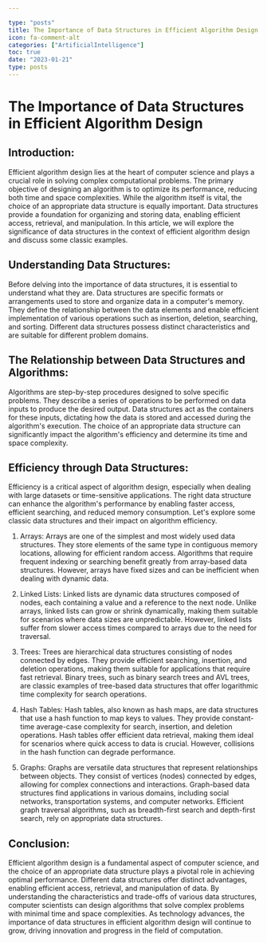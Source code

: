 ```yaml
---

type: "posts"
title: The Importance of Data Structures in Efficient Algorithm Design
icon: fa-comment-alt
categories: ["ArtificialIntelligence"]
toc: true
date: "2023-01-21"
type: posts
---
```





# The Importance of Data Structures in Efficient Algorithm Design

## Introduction:
Efficient algorithm design lies at the heart of computer science and plays a crucial role in solving complex computational problems. The primary objective of designing an algorithm is to optimize its performance, reducing both time and space complexities. While the algorithm itself is vital, the choice of an appropriate data structure is equally important. Data structures provide a foundation for organizing and storing data, enabling efficient access, retrieval, and manipulation. In this article, we will explore the significance of data structures in the context of efficient algorithm design and discuss some classic examples.

## Understanding Data Structures:
Before delving into the importance of data structures, it is essential to understand what they are. Data structures are specific formats or arrangements used to store and organize data in a computer's memory. They define the relationship between the data elements and enable efficient implementation of various operations such as insertion, deletion, searching, and sorting. Different data structures possess distinct characteristics and are suitable for different problem domains.

## The Relationship between Data Structures and Algorithms:
Algorithms are step-by-step procedures designed to solve specific problems. They describe a series of operations to be performed on data inputs to produce the desired output. Data structures act as the containers for these inputs, dictating how the data is stored and accessed during the algorithm's execution. The choice of an appropriate data structure can significantly impact the algorithm's efficiency and determine its time and space complexity.

## Efficiency through Data Structures:
Efficiency is a critical aspect of algorithm design, especially when dealing with large datasets or time-sensitive applications. The right data structure can enhance the algorithm's performance by enabling faster access, efficient searching, and reduced memory consumption. Let's explore some classic data structures and their impact on algorithm efficiency.

1. Arrays:
Arrays are one of the simplest and most widely used data structures. They store elements of the same type in contiguous memory locations, allowing for efficient random access. Algorithms that require frequent indexing or searching benefit greatly from array-based data structures. However, arrays have fixed sizes and can be inefficient when dealing with dynamic data.

2. Linked Lists:
Linked lists are dynamic data structures composed of nodes, each containing a value and a reference to the next node. Unlike arrays, linked lists can grow or shrink dynamically, making them suitable for scenarios where data sizes are unpredictable. However, linked lists suffer from slower access times compared to arrays due to the need for traversal.

3. Trees:
Trees are hierarchical data structures consisting of nodes connected by edges. They provide efficient searching, insertion, and deletion operations, making them suitable for applications that require fast retrieval. Binary trees, such as binary search trees and AVL trees, are classic examples of tree-based data structures that offer logarithmic time complexity for search operations.

4. Hash Tables:
Hash tables, also known as hash maps, are data structures that use a hash function to map keys to values. They provide constant-time average-case complexity for search, insertion, and deletion operations. Hash tables offer efficient data retrieval, making them ideal for scenarios where quick access to data is crucial. However, collisions in the hash function can degrade performance.

5. Graphs:
Graphs are versatile data structures that represent relationships between objects. They consist of vertices (nodes) connected by edges, allowing for complex connections and interactions. Graph-based data structures find applications in various domains, including social networks, transportation systems, and computer networks. Efficient graph traversal algorithms, such as breadth-first search and depth-first search, rely on appropriate data structures.

## Conclusion:
Efficient algorithm design is a fundamental aspect of computer science, and the choice of an appropriate data structure plays a pivotal role in achieving optimal performance. Different data structures offer distinct advantages, enabling efficient access, retrieval, and manipulation of data. By understanding the characteristics and trade-offs of various data structures, computer scientists can design algorithms that solve complex problems with minimal time and space complexities. As technology advances, the importance of data structures in efficient algorithm design will continue to grow, driving innovation and progress in the field of computation.